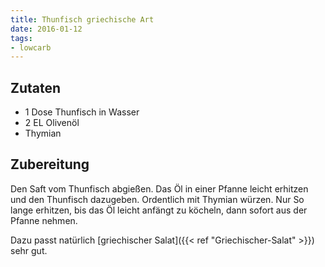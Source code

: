 ```yaml
---
title: Thunfisch griechische Art
date: 2016-01-12
tags:
- lowcarb
---
```


## Zutaten
- 1 Dose    Thunfisch in Wasser
- 2 EL      Olivenöl
- Thymian

## Zubereitung
Den Saft vom Thunfisch abgießen. Das Öl in einer Pfanne leicht erhitzen und den Thunfisch dazugeben. Ordentlich mit Thymian würzen. Nur So lange erhitzen, bis das Öl leicht anfängt zu köcheln, dann sofort aus der Pfanne nehmen.

Dazu passt natürlich [griechischer Salat]({{< ref "Griechischer-Salat" >}}) sehr gut.
